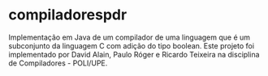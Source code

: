 # compiladorespdr

Implementação em Java de um compilador de uma linguagem que é um subconjunto da linguagem C com adição do tipo boolean.
Este projeto foi implementado por David Alain, Paulo Róger e Ricardo Teixeira na disciplina de Compiladores - POLI/UPE.
